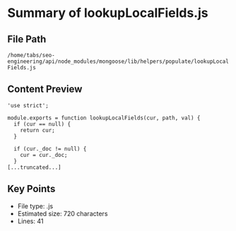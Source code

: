 # Summary of lookupLocalFields.js
  
## File Path
`/home/tabs/seo-engineering/api/node_modules/mongoose/lib/helpers/populate/lookupLocalFields.js`

## Content Preview
```
'use strict';

module.exports = function lookupLocalFields(cur, path, val) {
  if (cur == null) {
    return cur;
  }

  if (cur._doc != null) {
    cur = cur._doc;
  }
[...truncated...]
```

## Key Points
- File type: .js
- Estimated size: 720 characters
- Lines: 41
